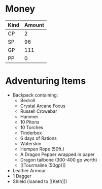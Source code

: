 
# Money

| Kind | Amount |
| ---- | ------ |
| CP   | 2      |
| SP   | 96     |
| GP   | 111    |
| PP   | 0      |

# Adventuring Items
- Backpack containing:
	- Bedroll
	- Crystal Arcane Focus
	- Russell Crowebar
	- Hammer
	- 10 Pitons
	- 10 Torches
	- Tinderbox
	- 6 days of Rations
	- Waterskin
	- Hempen Rope (50ft.)
	- A Dragon Pepper wrapped in paper
	- Dragon tailbone (300-400 gp worth)
	- [[Tourmaline (50gp)]]
- Leather Armour
- 1 Dagger
- Shield (loaned to [[Keth]])